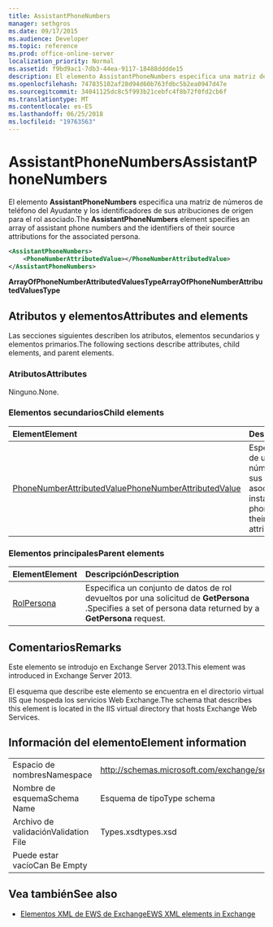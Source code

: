 ```yaml
---
title: AssistantPhoneNumbers
manager: sethgros
ms.date: 09/17/2015
ms.audience: Developer
ms.topic: reference
ms.prod: office-online-server
localization_priority: Normal
ms.assetid: f9bd9ac1-7db3-44ea-9117-18488dddde15
description: El elemento AssistantPhoneNumbers especifica una matriz de números de teléfono del Ayudante y los identificadores de sus atribuciones de origen para el rol asociado.
ms.openlocfilehash: 747835102af28d94d60b763fdbc5b2ea0947d47e
ms.sourcegitcommit: 34041125dc8c5f993b21cebfc4f8b72f0fd2cb6f
ms.translationtype: MT
ms.contentlocale: es-ES
ms.lasthandoff: 06/25/2018
ms.locfileid: "19763563"
---
```

# <a name="assistantphonenumbers"></a><span data-ttu-id="68bcb-103">AssistantPhoneNumbers</span><span class="sxs-lookup"><span data-stu-id="68bcb-103">AssistantPhoneNumbers</span></span>

<span data-ttu-id="68bcb-104">El elemento **AssistantPhoneNumbers** especifica una matriz de números de teléfono del Ayudante y los identificadores de sus atribuciones de origen para el rol asociado.</span><span class="sxs-lookup"><span data-stu-id="68bcb-104">The **AssistantPhoneNumbers** element specifies an array of assistant phone numbers and the identifiers of their source attributions for the associated persona.</span></span> 
  
```XML
<AssistantPhoneNumbers>
    <PhoneNumberAttributedValue></PhoneNumberAttributedValue>
</AssistantPhoneNumbers>
```

 <span data-ttu-id="68bcb-105">**ArrayOfPhoneNumberAttributedValuesType**</span><span class="sxs-lookup"><span data-stu-id="68bcb-105">**ArrayOfPhoneNumberAttributedValuesType**</span></span>
## <a name="attributes-and-elements"></a><span data-ttu-id="68bcb-106">Atributos y elementos</span><span class="sxs-lookup"><span data-stu-id="68bcb-106">Attributes and elements</span></span>

<span data-ttu-id="68bcb-107">Las secciones siguientes describen los atributos, elementos secundarios y elementos primarios.</span><span class="sxs-lookup"><span data-stu-id="68bcb-107">The following sections describe attributes, child elements, and parent elements.</span></span>
  
### <a name="attributes"></a><span data-ttu-id="68bcb-108">Atributos</span><span class="sxs-lookup"><span data-stu-id="68bcb-108">Attributes</span></span>

<span data-ttu-id="68bcb-109">Ninguno.</span><span class="sxs-lookup"><span data-stu-id="68bcb-109">None.</span></span>
  
### <a name="child-elements"></a><span data-ttu-id="68bcb-110">Elementos secundarios</span><span class="sxs-lookup"><span data-stu-id="68bcb-110">Child elements</span></span>

|<span data-ttu-id="68bcb-111">**Element**</span><span class="sxs-lookup"><span data-stu-id="68bcb-111">**Element**</span></span>|<span data-ttu-id="68bcb-112">**Descripción**</span><span class="sxs-lookup"><span data-stu-id="68bcb-112">**Description**</span></span>|
|:-----|:-----|
|[<span data-ttu-id="68bcb-113">PhoneNumberAttributedValue</span><span class="sxs-lookup"><span data-stu-id="68bcb-113">PhoneNumberAttributedValue</span></span>](phonenumberattributedvalue.md) <br/> |<span data-ttu-id="68bcb-114">Especifica una instancia de una matriz de números de teléfono y sus atribuciones asociados.</span><span class="sxs-lookup"><span data-stu-id="68bcb-114">Specifies an instance of an array of phone numbers and their associated attributions.</span></span>  <br/> |
   
### <a name="parent-elements"></a><span data-ttu-id="68bcb-115">Elementos principales</span><span class="sxs-lookup"><span data-stu-id="68bcb-115">Parent elements</span></span>

|<span data-ttu-id="68bcb-116">**Element**</span><span class="sxs-lookup"><span data-stu-id="68bcb-116">**Element**</span></span>|<span data-ttu-id="68bcb-117">**Descripción**</span><span class="sxs-lookup"><span data-stu-id="68bcb-117">**Description**</span></span>|
|:-----|:-----|
|[<span data-ttu-id="68bcb-118">Rol</span><span class="sxs-lookup"><span data-stu-id="68bcb-118">Persona</span></span>](persona.md) <br/> |<span data-ttu-id="68bcb-119">Especifica un conjunto de datos de rol devueltos por una solicitud de **GetPersona** .</span><span class="sxs-lookup"><span data-stu-id="68bcb-119">Specifies a set of persona data returned by a **GetPersona** request.</span></span>  <br/> |
   
## <a name="remarks"></a><span data-ttu-id="68bcb-120">Comentarios</span><span class="sxs-lookup"><span data-stu-id="68bcb-120">Remarks</span></span>

<span data-ttu-id="68bcb-121">Este elemento se introdujo en Exchange Server 2013.</span><span class="sxs-lookup"><span data-stu-id="68bcb-121">This element was introduced in Exchange Server 2013.</span></span>
  
<span data-ttu-id="68bcb-122">El esquema que describe este elemento se encuentra en el directorio virtual IIS que hospeda los servicios Web Exchange.</span><span class="sxs-lookup"><span data-stu-id="68bcb-122">The schema that describes this element is located in the IIS virtual directory that hosts Exchange Web Services.</span></span>
  
## <a name="element-information"></a><span data-ttu-id="68bcb-123">Información del elemento</span><span class="sxs-lookup"><span data-stu-id="68bcb-123">Element information</span></span>

|||
|:-----|:-----|
|<span data-ttu-id="68bcb-124">Espacio de nombres</span><span class="sxs-lookup"><span data-stu-id="68bcb-124">Namespace</span></span>  <br/> |http://schemas.microsoft.com/exchange/services/2006/types  <br/> |
|<span data-ttu-id="68bcb-125">Nombre de esquema</span><span class="sxs-lookup"><span data-stu-id="68bcb-125">Schema Name</span></span>  <br/> |<span data-ttu-id="68bcb-126">Esquema de tipo</span><span class="sxs-lookup"><span data-stu-id="68bcb-126">Type schema</span></span>  <br/> |
|<span data-ttu-id="68bcb-127">Archivo de validación</span><span class="sxs-lookup"><span data-stu-id="68bcb-127">Validation File</span></span>  <br/> |<span data-ttu-id="68bcb-128">Types.xsd</span><span class="sxs-lookup"><span data-stu-id="68bcb-128">types.xsd</span></span>  <br/> |
|<span data-ttu-id="68bcb-129">Puede estar vacío</span><span class="sxs-lookup"><span data-stu-id="68bcb-129">Can Be Empty</span></span>  <br/> ||
   
## <a name="see-also"></a><span data-ttu-id="68bcb-130">Vea también</span><span class="sxs-lookup"><span data-stu-id="68bcb-130">See also</span></span>

- [<span data-ttu-id="68bcb-131">Elementos XML de EWS de Exchange</span><span class="sxs-lookup"><span data-stu-id="68bcb-131">EWS XML elements in Exchange</span></span>](ews-xml-elements-in-exchange.md)

